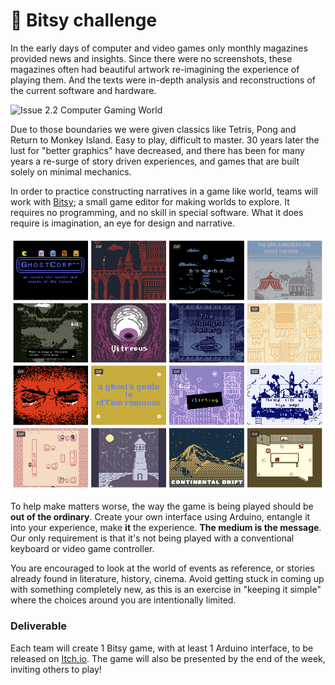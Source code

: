 # 🥈 Bitsy challenge

In the early days of computer and video games only monthly magazines provided news and insights. Since there were no screenshots, these magazines often had beautiful artwork re-imagining the experience of playing them. And the texts were in-depth analysis and reconstructions of the current software and hardware. 

![Issue 2.2 Computer Gaming World](http://www.cgwmuseum.org/galleries/images/cgw_2.2-01.jpg)

Due to those boundaries we were given classics like Tetris, Pong and Return to Monkey Island. Easy to play, difficult to master. 30 years later the lust for "better graphics" have decreased, and there has been for many years a re-surge of story driven experiences, and games that are built solely on minimal mechanics.

In order to practice constructing narratives in a game like world, teams will work with [Bitsy](https://ledoux.itch.io/bitsy); a small game editor for making worlds to explore.  It requires no programming, and no skill in special software. What it does require is imagination, an eye for design and narrative.

![](../.gitbook/assets/bitsy.png)

To help make matters worse, the way the game is being played should be **out of the ordinary**. Create your own interface using Arduino, entangle it into your experience, make **it** the experience. **The medium is the message**. Our only requirement is that it's not being played with a conventional keyboard or video game controller.

You are encouraged to look at the world of events as reference, or stories already found in literature, history, cinema. Avoid getting stuck in coming up with something completely new, as this is an exercise in "keeping it simple" where the choices around you are intentionally limited.

### Deliverable

Each team will create 1 Bitsy game, with at least 1 Arduino interface, to be released on [Itch.io](https://itch.io/games/tag-bitsy). The game will also be presented by the end of the week, inviting others to play!

